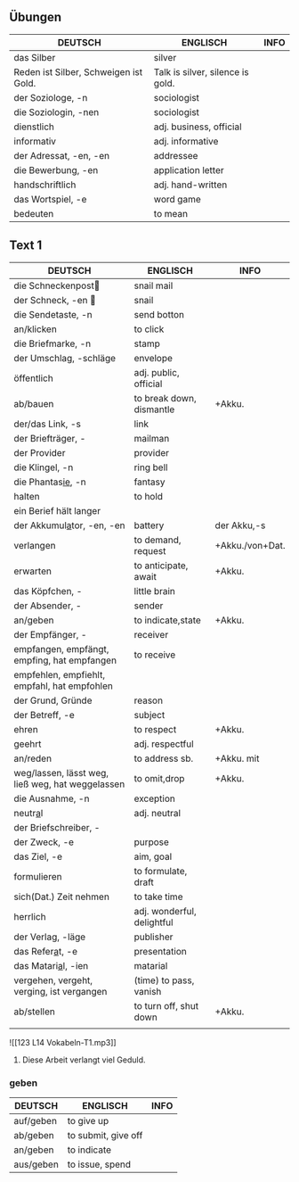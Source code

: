 ## Übungen

| DEUTSCH                               | ENGLISCH                         | INFO |
| ------------------------------------- | -------------------------------- | ---- |
| das Silber                            | silver                           |      |
| Reden ist Silber, Schweigen ist Gold. | Talk is silver, silence is gold. |      |
| der Soziologe, -n                     | sociologist                      |      |
| die Soziologin, -nen                  | sociologist                      |      |
| dienstlich                            | adj. business, official          |      |
| informativ                            | adj. informative                 |      |
| der Adressat, -en, -en                | addressee                        |      |
| die Bewerbung, -en                    | application letter               |      |
| handschriftlich                       | adj. hand-written                |      |
| das Wortspiel, -e                     | word game                        |      |
| bedeuten                              | to mean                          |      |

## Text 1

| DEUTSCH                                          | ENGLISCH                   | INFO            |
| ------------------------------------------------ | -------------------------- | --------------- |
| die Schneckenpost🐌                              | snail mail                 |                 |
| der Schneck, -en 🐌                              | snail                      |                 |
| die Sendetaste, -n                               | send botton                |                 |
| an/klicken                                       | to click                   |                 |
| die Briefmarke, -n                               | stamp                      |                 |
| der Umschlag, -schläge                           | envelope                   |                 |
| öffentlich                                       | adj. public, official      |                 |
| ab/bauen                                         | to break down, dismantle   | +Akku.          |
| der/das Link, -s                                 | link                       |                 |
| der Briefträger, -                               | mailman                    |                 |
| der Provider                                     | provider                   |                 |
| die Klingel, -n                                  | ring bell                  |                 |
| die Phantas<u>ie</u>, -n                         | fantasy                    |                 |
| halten                                           | to hold                    |                 |
| ein Berief hält langer                           |                            |                 |
| der Akkumul<u>a</u>tor, -en, -en                 | battery                    | der Akku,-s     |
| verlangen                                        | to demand, request         | +Akku./von+Dat. |
| erwarten                                         | to anticipate, await       | +Akku.          |
| das Köpfchen, -                                  | little brain               |                 |
| der Absender, -                                  | sender                     |                 |
| an/geben                                         | to indicate,state          | +Akku.          |
| der Empfänger, -                                 | receiver                   |                 |
| empfangen, empfängt, empfing, hat empfangen      | to receive                 |                 |
| empfehlen, empfiehlt, empfahl, hat empfohlen     |                            |                 |
| der Grund, Gründe                                | reason                     |                 |
| der Betreff, -e                                  | subject                    |                 |
| ehren                                            | to respect                 | +Akku.          |
| geehrt                                           | adj. respectful            |                 |
| an/reden                                         | to address sb.             | +Akku. mit      |
| weg/lassen, lässt weg, ließ weg, hat weggelassen | to omit,drop               | +Akku.          |
| die Ausnahme, -n                                 | exception                  |                 |
| neutr<u>a</u>l                                   | adj. neutral               |                 |
| der Briefschreiber, -                            |                            |                 |
| der Zweck, -e                                    | purpose                    |                 |
| das Ziel, -e                                     | aim, goal                  |                 |
| formulieren                                      | to formulate, draft        |                 |
| sich(Dat.) Zeit nehmen                           | to take time               |                 |
| herrlich                                         | adj. wonderful, delightful |                 |
| der Verlag, -läge                                | publisher                  |                 |
| das Refer<u>a</u>t, -e                           | presentation               |                 |
| das Matari<u>a</u>l, -ien                        | matarial                   |                 |
| vergehen, vergeht, verging, ist vergangen        | (time) to pass, vanish     |                 |
| ab/stellen                                       | to turn off, shut down     | +Akku.          |
|                                                  |                            |                 |


![[123 L14 Vokabeln-T1.mp3]]

1. Diese Arbeit verlangt viel Geduld.
### geben

| DEUTSCH   | ENGLISCH            | INFO |
| --------- | ------------------- | ---- |
| auf/geben | to give up          |      |
| ab/geben  | to submit, give off |      |
| an/geben  | to indicate         |      |
| aus/geben | to issue, spend     |      |